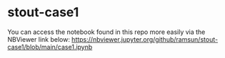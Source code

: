 # stout-case1
You can access the notebook found in this repo more easily via the NBViewer link below:
https://nbviewer.jupyter.org/github/ramsun/stout-case1/blob/main/case1.ipynb

